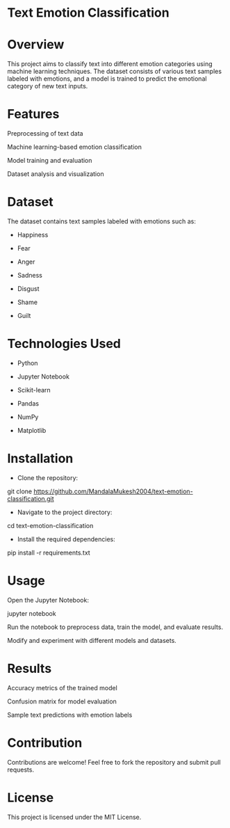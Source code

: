 # Text Emotion Classification

# Overview

This project aims to classify text into different emotion categories using machine learning techniques. The dataset consists of various text samples labeled with emotions, and a model is trained to predict the emotional category of new text inputs.

# Features

Preprocessing of text data

Machine learning-based emotion classification

Model training and evaluation

Dataset analysis and visualization

# Dataset

The dataset contains text samples labeled with emotions such as:

* Happiness

* Fear

* Anger

* Sadness

* Disgust

* Shame

* Guilt

# Technologies Used

* Python

* Jupyter Notebook

* Scikit-learn

* Pandas

* NumPy

* Matplotlib

# Installation

* Clone the repository:

git clone https://github.com/MandalaMukesh2004/text-emotion-classification.git

* Navigate to the project directory:

cd text-emotion-classification

* Install the required dependencies:

pip install -r requirements.txt

# Usage

Open the Jupyter Notebook:

jupyter notebook

Run the notebook to preprocess data, train the model, and evaluate results.

Modify and experiment with different models and datasets.

# Results

Accuracy metrics of the trained model

Confusion matrix for model evaluation

Sample text predictions with emotion labels

# Contribution

Contributions are welcome! Feel free to fork the repository and submit pull requests.

# License

This project is licensed under the MIT License.
